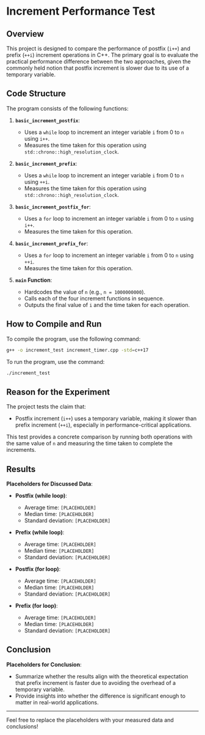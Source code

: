 # Increment Performance Test

## Overview
This project is designed to compare the performance of postfix (`i++`) and prefix (`++i`) increment operations in C++. The primary goal is to evaluate the practical performance difference between the two approaches, given the commonly held notion that postfix increment is slower due to its use of a temporary variable.

## Code Structure
The program consists of the following functions:

1. **`basic_increment_postfix`**:
   - Uses a `while` loop to increment an integer variable `i` from 0 to `n` using `i++`.
   - Measures the time taken for this operation using `std::chrono::high_resolution_clock`.

2. **`basic_increment_prefix`**:
   - Uses a `while` loop to increment an integer variable `i` from 0 to `n` using `++i`.
   - Measures the time taken for this operation using `std::chrono::high_resolution_clock`.

3. **`basic_increment_postfix_for`**:
   - Uses a `for` loop to increment an integer variable `i` from 0 to `n` using `i++`.
   - Measures the time taken for this operation.

4. **`basic_increment_prefix_for`**:
   - Uses a `for` loop to increment an integer variable `i` from 0 to `n` using `++i`.
   - Measures the time taken for this operation.

5. **`main` Function**:
   - Hardcodes the value of `n` (e.g., `n = 1000000000`).
   - Calls each of the four increment functions in sequence.
   - Outputs the final value of `i` and the time taken for each operation.

## How to Compile and Run

To compile the program, use the following command:

```bash
g++ -o increment_test increment_timer.cpp -std=c++17
```

To run the program, use the command:

```bash
./increment_test
```

## Reason for the Experiment
The project tests the claim that:
- Postfix increment (`i++`) uses a temporary variable, making it slower than prefix increment (`++i`), especially in performance-critical applications.

This test provides a concrete comparison by running both operations with the same value of `n` and measuring the time taken to complete the increments.

## Results
**Placeholders for Discussed Data**:
- **Postfix (while loop)**:
  - Average time: `[PLACEHOLDER]`
  - Median time: `[PLACEHOLDER]`
  - Standard deviation: `[PLACEHOLDER]`

- **Prefix (while loop)**:
  - Average time: `[PLACEHOLDER]`
  - Median time: `[PLACEHOLDER]`
  - Standard deviation: `[PLACEHOLDER]`

- **Postfix (for loop)**:
  - Average time: `[PLACEHOLDER]`
  - Median time: `[PLACEHOLDER]`
  - Standard deviation: `[PLACEHOLDER]`

- **Prefix (for loop)**:
  - Average time: `[PLACEHOLDER]`
  - Median time: `[PLACEHOLDER]`
  - Standard deviation: `[PLACEHOLDER]`

## Conclusion
**Placeholders for Conclusion**:
- Summarize whether the results align with the theoretical expectation that prefix increment is faster due to avoiding the overhead of a temporary variable.
- Provide insights into whether the difference is significant enough to matter in real-world applications.

---

Feel free to replace the placeholders with your measured data and conclusions!

